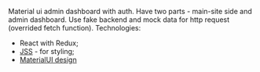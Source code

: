 Material ui admin dashboard with auth. Have two parts - main-site side and admin dashboard.
Use fake backend and mock data for http request (overrided fetch function). 
Technologies:
- React with Redux; 
- [JSS](https://cssinjs.org/?v=v10.0.0-alpha.22) - for styling;
- [ MaterialUI design](https://material-ui.com/)

